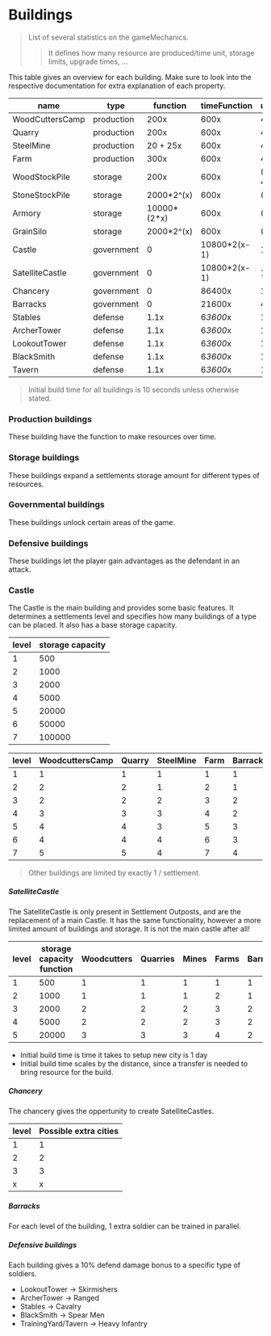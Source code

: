 # Buildings
> List of several statistics on the gameMechanics.
> > It defines how many resource are produced/time unit, storage limits, upgrade times, ... 

This table gives an overview for each building. Make sure to look into the respective documentation for extra explanation of each property.

| name            | type       | function    | timeFunction | upgradeFunction  | upgradeResourceID | upgradeResource(s) |
|-----------------|------------|-------------|--------------|------------------|-------------------|--------------------|
| WoodCuttersCamp | production | 200x        | 600x         | 400x             | 2                 | Wood               |
| Quarry          | production | 200x        | 600x         | 400x             | 1                 | Stone              |
| SteelMine       | production | 20 + 25x    | 600x         | 400x             | 12                | Stone & Wood       |
| Farm            | production | 300x        | 600x         | 400x             | 12                | Stone & Wood       |
| WoodStockPile   | storage    | 200x        | 600x         | (200*x)*2x-4*200 | 2                 | Stone              |
| StoneStockPile  | storage    | 2000*2^(x)  | 600x         | (2000*2^(x))/2   | 1                 | Wood               |
| Armory          | storage    | 10000*(2*x) | 600x         | (2000*2^(x))/2   | 12                | Stone & Wood       |
| GrainSilo       | storage    | 2000*2^(x)  | 600x         | (2000*2^(x))/2   | 12                | Stone & Wood       |
| Castle          | government | 0           | 10800*2(x-1) | 1000*4*2^(x)     | 12                | Stone & Wood       |
| SatelliteCastle | government | 0           | 10800*2(x-1) | 1000*4*2^(x)     | 12                | Stone & Wood       |
| Chancery        | government | 0           | 86400x       | 1000*4*2^(x+3)   | 12                | Stone & Wood       |
| Barracks        | government | 0           | 21600x       | 4000*2^(x)       | 12                | Stone & Wood       |
| Stables         | defense    | 1.1x        | 6*3600*x     | 1000*4*2^(x)     | 12                | Stone & Wood       |
| ArcherTower     | defense    | 1.1x        | 6*3600*x     | 1000*4*2^(x)     | 12                | Stone & Wood       |
| LookoutTower    | defense    | 1.1x        | 6*3600*x     | 1000*4*2^(x)     | 12                | Stone & Wood       |
| BlackSmith      | defense    | 1.1x        | 6*3600*x     | 1000*4*2^(x)     | 12                | Stone & Wood       |
| Tavern          | defense    | 1.1x        | 6*3600*x     | 1000*4*2^(x)     | 12                | Stone & Wood       |

>Initial build time for all buildings is 10 seconds unless otherwise stated.

### Production buildings

These building have the function to make resources over time.

### Storage buildings

These buildings expand a settlements storage amount for different types of resources.

### Governmental buildings

These buildings unlock certain areas of the game.

### Defensive buildings

These buildings let the player gain advantages as the defendant in an attack.

### Castle

The Castle is the main building and provides some basic features. It determines a settlements level and specifies how many buildings of a type can be placed. It also has a base storage capacity.

| level | storage capacity |
|-------|------------------| 
| 1     | 500              |
| 2     | 1000             | 
| 3     | 2000             | 
| 4     | 5000             | 
| 5     | 20000            | 
| 6     | 50000            |
| 7     | 100000           |

| level | WoodcuttersCamp | Quarry | SteelMine | Farm | Barracks | WoodStockpile | StoneStockPile | Armory | GrainSilo |
|-------|-----------------|--------|-----------|------|----------|---------------|----------------|--------|-----------|
| 1     | 1               | 1      | 1         | 1    | 1        | 1             | 1              | 1      | 1         | 
| 2     | 2               | 2      | 1         | 2    | 1        | 1             | 1              | 1      | 2         | 
| 3     | 2               | 2      | 2         | 3    | 2        | 2             | 2              | 2      | 3         | 
| 4     | 3               | 3      | 3         | 4    | 2        | 2             | 2              | 2      | 4         | 
| 5     | 4               | 4      | 3         | 5    | 3        | 3             | 3              | 3      | 5         | 
| 6     | 4               | 4      | 4         | 6    | 3        | 4             | 4              | 3      | 5         | 
| 7     | 5               | 5      | 4         | 7    | 4        | 4             | 4              | 3      | 6         | 

> Other buildings are limited by exactly 1 / settlement.

##### SatelliteCastle

The SatelliteCastle is only present in Settlement Outposts, and are the replacement of a main Castle. It has the same functionality, however a more limited amount of buildings and storage. It is not the main castle after all!

| level | storage capacity function | Woodcutters | Quarries | Mines | Farms | Barracks |
|-------|---------------------------|-------------|----------|-------|-------|----------|
| 1     | 500                       | 1           | 1        | 1     | 1     | 1        |
| 2     | 1000                      | 1           | 1        | 1     | 2     | 1        |
| 3     | 2000                      | 2           | 2        | 2     | 3     | 2        |
| 4     | 5000                      | 2           | 2        | 2     | 3     | 2        |
| 5     | 20000                     | 3           | 3        | 3     | 4     | 2        |

- Initial build time is time it takes to setup new city is 1 day
- Initial build time scales by the distance, since a transfer is needed to bring resource for the build.

##### Chancery

The chancery gives the oppertunity to create SatelliteCastles.

| level | Possible extra cities |
|-------|-----------------------|
| 1     | 1                     |
| 2     | 2                     |
| 3     | 3                     |
| x     | x                     |

##### Barracks
For each level of the building, 1 extra soldier can be trained in parallel.

##### Defensive buildings

Each building gives a 10% defend damage bonus to a specific type of soldiers.

- LookoutTower -> Skirmishers
- ArcherTower -> Ranged
- Stables -> Cavalry
- BlackSmith -> Spear Men
- TrainingYard/Tavern -> Heavy Infantry


